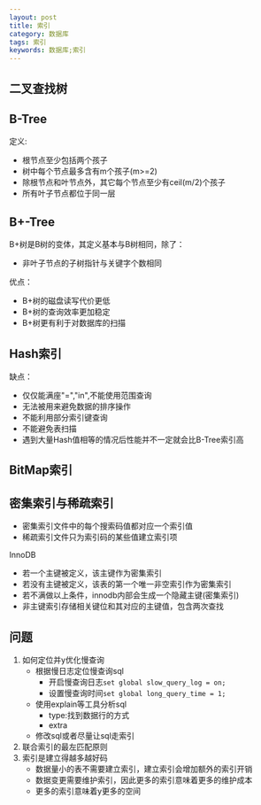 ```yaml
---
layout: post
title: 索引
category: 数据库
tags: 索引
keywords: 数据库;索引
--- 
```

## 二叉查找树
## B-Tree
定义:
* 根节点至少包括两个孩子
* 树中每个节点最多含有m个孩子(m>=2)
* 除根节点和叶节点外，其它每个节点至少有ceil(m/2)个孩子
* 所有叶子节点都位于同一层

## B+-Tree
B+树是B树的变体，其定义基本与B树相同，除了：
* 非叶子节点的子树指针与关键字个数相同

优点：
* B+树的磁盘读写代价更低
* B+树的查询效率更加稳定
* B+树更有利于对数据库的扫描

## Hash索引
缺点：
* 仅仅能满座"=","in",不能使用范围查询
* 无法被用来避免数据的排序操作
* 不能利用部分索引键查询
* 不能避免表扫描
* 遇到大量Hash值相等的情况后性能并不一定就会比B-Tree索引高

## BitMap索引
## 密集索引与稀疏索引
* 密集索引文件中的每个搜索码值都对应一个索引值
* 稀疏索引文件只为索引码的某些值建立索引项

InnoDB
* 若一个主键被定义，该主键作为密集索引
* 若没有主键被定义，该表的第一个唯一非空索引作为密集索引
* 若不满做以上条件，innodb内部会生成一个隐藏主键(密集索引)
* 非主键索引存储相关键位和其对应的主键值，包含两次查找

## 问题
1. 如何定位并y优化慢查询
    * 根据慢日志定位慢查询sql
        * 开启慢查询日志```set global slow_query_log = on;```
        * 设置慢查询时间```set global long_query_time = 1;```
    * 使用explain等工具分析sql
        * type:找到数据行的方式
        * extra
    * 修改sql或者尽量让sql走索引
2. 联合索引的最左匹配原则
3. 索引是建立得越多越好码
    * 数据量小的表不需要建立索引，建立索引会增加额外的索引开销
    * 数据变更需要维护索引，因此更多的索引意味着更多的维护成本
    * 更多的索引意味着y更多的空间
